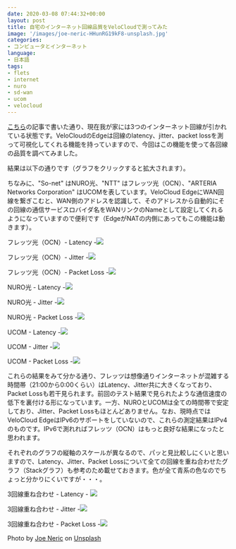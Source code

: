 ```yaml
---
date: 2020-03-08 07:44:32+00:00
layout: post
title: 自宅のインターネット回線品質をVeloCloudで測ってみた
image: '/images/joe-neric-HHunRG19kF8-unsplash.jpg'
categories:
- コンピュータとインターネット
language:
- 日本語
tags:
- flets
- internet
- nuro
- sd-wan
- ucom
- velocloud
---
```


[こちら](https://blog.shin.do/2020/02/nuro-has-come-to-my-house)の記事で書いた通り、現在我が家には3つのインターネット回線が引かれている状態です。VeloCloudのEdgeは回線のlatency、jitter、packet lossを測って可視化してくれる機能を持っていますので、今回はこの機能を使って各回線の品質を調べてみました。

結果は以下の通りです（グラフをクリックすると拡大されます）。

ちなみに、"So-net" はNURO光、"NTT" はフレッツ光（OCN）、"ARTERIA Networks Corporation" はUCOMを表しています。VeloCloud EdgeにWAN回線を繋ぎこむと、WAN側のアドレスを認識して、そのアドレスから自動的にその回線の通信サービスロバイダ名をWANリンクのNameとして設定してくれるようになっていますので便利です（EdgeがNATの内側にあってもこの機能は動きます）。

フレッツ光（OCN）- Latency -![]({{site.baseurl}}/images/FLETS-Latency-1024x677.jpg)

フレッツ光（OCN）- Jitter -![]({{site.baseurl}}/images/FLETS-Jitter-1024x677.jpg)

フレッツ光（OCN）- Packet Loss -![]({{site.baseurl}}/images/FLETS-Packet-Loss-1024x693.jpg)

NURO光 - Latency -![]({{site.baseurl}}/images/NURO-Latency-1024x677.jpg)

NURO光 - Jitter -![]({{site.baseurl}}/images/NURO-Jitter-1024x677.jpg)

NURO光 - Packet Loss -![]({{site.baseurl}}/images/NURO-Pakcet-Loss-1024x693.jpg)

UCOM - Latency -![]({{site.baseurl}}/images/UCOM-Latency-1024x677.jpg)

UCOM - Jitter -![]({{site.baseurl}}/images/UCOM-Jitter-1024x677.jpg)

UCOM - Packet Loss -![]({{site.baseurl}}/images/UCOM-Packet-Loss-1024x693.jpg)

これらの結果をみて分かる通り、フレッツは想像通りインターネットが混雑する時間帯（21:00から0:00くらい）はLatency、Jitter共に大きくなっており、Packet Lossも若干見られます。前回のテスト結果で見られたような通信速度の低下を裏付ける形になっています。一方、NUROとUCOMは全ての時間帯で安定しており、Jitter、Packet Lossもほとんどありません。なお、現時点ではVeloCloud EdgeはIPv6のサポートをしていないので、これらの測定結果はIPv4のものです。IPv6で測れればフレッツ（OCN）はもっと良好な結果になったと思われます。

それぞれのグラフの縦軸のスケールが異なるので、パッと見比較しにくいと思いますので、Latency、Jitter、Packet Lossについて全ての回線を重ね合わせたグラフ（Stackグラフ）も参考のため載せておきます。色が全て青系の色なのでちょっと分かりにくいですが・・・。

3回線重ね合わせ - Latency - ![]({{site.baseurl}}/images/All-Latency-1024x677.jpg)

3回線重ね合わせ - Jitter -![]({{site.baseurl}}/images/All-Jitter-1024x677.jpg)

3回線重ね合わせ - Packet Loss -![]({{site.baseurl}}/images/All-Packet-Loss-1024x693.jpg)

Photo by [Joe Neric](https://unsplash.com/@jneric?utm_source=unsplash&utm_medium=referral&utm_content=creditCopyText) on [Unsplash](https://unsplash.com/s/photos/speed?utm_source=unsplash&utm_medium=referral&utm_content=creditCopyText)
